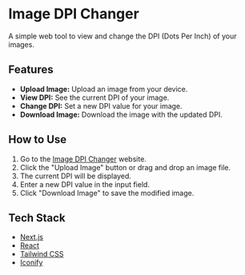 # Image DPI Changer

A simple web tool to view and change the DPI (Dots Per Inch) of your images.

## Features

-   **Upload Image:** Upload an image from your device.
-   **View DPI:** See the current DPI of your image.
-   **Change DPI:** Set a new DPI value for your image.
-   **Download Image:** Download the image with the updated DPI.

## How to Use

1.  Go to the [Image DPI Changer](https://image-dpi-changer.vercel.app) website.
2.  Click the "Upload Image" button or drag and drop an image file.
3.  The current DPI will be displayed.
4.  Enter a new DPI value in the input field.
5.  Click "Download Image" to save the modified image.

## Tech Stack

-   [Next.js](https://nextjs.org/)
-   [React](https://react.dev/)
-   [Tailwind CSS](https://tailwindcss.com/)
-   [Iconify](https://iconify.design/)
